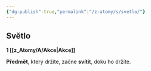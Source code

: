 ```yaml
---
{"dg-publish":true,"permalink":"/z-atomy/s/svetlo/"}
---
```


## Světlo
**1 [[z_Atomy/A/Akce\|Akce]]**

**Předmět**, který držíte, začne **svítit**, doku ho držíte.
